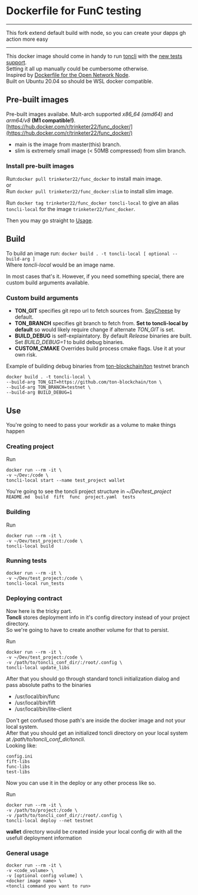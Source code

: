 ﻿# Dockerfile for FunC testing

---

This fork extend default build with node, so you can create your dapps gh action more easy

---

This docker image should come in handy to run [toncli](https://github.com/disintar/toncli) with the [new tests support](https://github.com/disintar/toncli/blob/master/docs/advanced/func_tests_new.md).  
Setting it all up manually could be cumbersome otherwise.  
Inspired by [Dockerfile for the Open Network Node](https://github.com/ton-blockchain/ton/tree/master/docker).  
Built on Ubuntu 20.04 so should be WSL docker compatible.

## Pre-built images

Pre-built images availabe. 
Mult-arch supported *x86_64 (amd64)* and *arm64/v8* **(M1 compatible!)**.  
[https://hub.docker.com/r/trinketer22/func_docker/](https://hub.docker.com/r/trinketer22/func_docker/)  

-   main is the image from master(this) branch.
-   slim is extremely small image (< 50MB compressed) from slim branch.

### Install pre-built images

Run:`docker pull trinketer22/func_docker` to install main image.  
or  
Run `docker pull trinketer22/func_docker:slim` to install slim image.  

Run `docker tag trinketer22/func_docker toncli-local` to give an alias `toncli-local` for the image `trinketer22/func_docker`.

Then you may go straight to [Usage](#use).

## Build

 To build an image run: `docker build . -t toncli-local [ optional --build-arg ]`  
 Where *toncli-local* would be an image name.
 
 In most cases that's it. 
 However, if you need something special, there are custom build arguments available.
 
 ### Custom build arguments
-   **TON_GIT** specifies git repo url to fetch sources from. [SpyCheese](https://github.com/SpyCheese/ton) by default.
-   **TON_BRANCH** specifies git branch to fetch from. **Set to toncli-local by default** so would likely require change if alternate *TON_GIT* is set.
-   **BUILD_DEBUG** is self-explaintatory. By default *Release* binaries are built. Set *BUILD_DEBUG=1* to build debug binaries.
-   **CUSTOM_CMAKE** Overrides build process cmake flags. Use it at your own risk. 
	
Example of building debug binaries from [ton-blockchain/ton](https://github.com/ton-blockchain/ton) testnet branch

```console
docker build . -t toncli-local \
--build-arg TON_GIT=https://github.com/ton-blockchain/ton \
--build-arg TON_BRANCH=testnet \
--build-arg BUILD_DEBUG=1
```



## Use

 You're going to need to pass your workdir as a volume to make things happen

### Creating project
 Run  
 
 ``` console
 docker run --rm -it \
 -v ~/Dev:/code \
 toncli-local start --name test_project wallet 
 ```
 
 You're going to see the toncli project structure in *~/Dev/test_project*  
 `README.md  build  fift  func  project.yaml  tests`
  
 ### Building
 
  Run  
  
  ``` console
  docker run --rm -it \
  -v ~/Dev/test_project:/code \
  toncli-local build
  ```
	
 ### Running tests
   
   ``` console
   docker run --rm -it \
   -v ~/Dev/test_project:/code \
   toncli-local run_tests
   ``` 

 ### Deploying contract
   Now here is the tricky part.  
   **Toncli** stores deployment info in it's config directory instead of your project directory.  
   So we're going to have to create another volume for that to persist.  
   
  Run
  ``` console
  docker run --rm -it \
  -v ~/Dev/test_project:/code \
  -v /path/to/toncli_conf_dir/:/root/.config \
  toncli-local update_libs
  ```
  After that you should go through standard toncli initialization dialog and pass absolute paths to the binaries
-   /usr/local/bin/func
-   /usr/local/bin/fift
-   /usr/local/bin/lite-client
  
  Don't get confused those path's are inside the docker image and not your local system.  
  After that you should get an initialized toncli directory on your local system at */path/to/toncli_conf_dir/toncli*.  
  Looking like:
  
  ``` console
  config.ini
  fift-libs
  func-libs
  test-libs
  ``` 
  
  Now you can use it in the deploy or any other process like so.  
  
  Run  
  
  ``` console
  docker run --rm -it \
  -v /path/to/project:/code \
  -v /path/to/toncli_conf_dir/:/root/.config \
  toncli-local deploy --net testnet
  ```
  
  **wallet** directory would be created inside your local config dir with all the usefull deployment information
### General usage
 ``` console
 docker run --rm -it \
 -v <code_volume> \
 -v [optional config volume] \
 <docker image name> \
 <toncli command you want to run>
 ```
